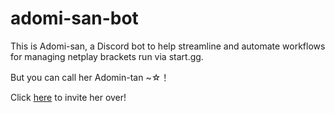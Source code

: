# adomi-san-bot

This is Adomi-san, a Discord bot to help streamline and automate workflows for managing netplay brackets run via start.gg.

But you can call her Adomin-tan ~☆！

Click [here](https://discord.com/oauth2/authorize?client_id=1388611843655860254&scope=bot%20applications.commands&permissions=580963046644800) to invite her over!
